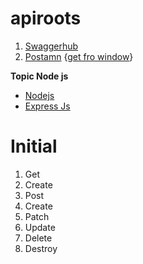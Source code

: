 # apiroots
1. [Swaggerhub](https://app.swaggerhub.com/)
2. [Postamn](https://www.postman.com/)  {[get fro window](https://www.postman.com/downloads/)}

**Topic Node js**
- [Nodejs](https://nodejs.org/en/download/package-manager)
- [Express Js](https://www.npmjs.com/package/express)
  
# Initial
1. Get
2.  Create
3.  Post
4.  Create
5.  Patch
6.  Update
7.  Delete
8.  Destroy
    


